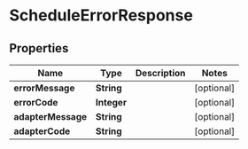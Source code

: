 

# ScheduleErrorResponse


## Properties

| Name | Type | Description | Notes |
|------------ | ------------- | ------------- | -------------|
|**errorMessage** | **String** |  |  [optional] |
|**errorCode** | **Integer** |  |  [optional] |
|**adapterMessage** | **String** |  |  [optional] |
|**adapterCode** | **String** |  |  [optional] |



